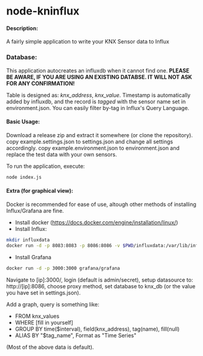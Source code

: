 node-kninflux
======

#### Description:
A fairly simple application to write your KNX Sensor data to Influx

### Database:
This application autocreates an influxdb when it cannot find one.
__PLEASE BE AWARE, IF YOU ARE USING AN EXISTING DATABSE. IT WILL NOT ASK FOR ANY CONFIRMATION!__

Table is designed as:
*knx_address*, *knx_value*. Timestamp is automatically added by influxdb, and the record is *tagged* with the sensor name set in environment.json. You can easily filter by-tag in Influx's Query Language.

#### Basic Usage:
Download a release zip and extract it somewhere (or clone the repository).
copy example.settings.json to settings.json and change all settings accordingly.
copy example.environment.json to environment.json and replace the test data with your own sensors.

To run the application, execute:
```bash
node index.js
```
#### Extra (for graphical view):
Docker is recommended for ease of use, altough other methods of installing Influx/Grafana are fine.

- Install docker (https://docs.docker.com/engine/installation/linux/)
- Install Influx:
```bash
mkdir influxdata
docker run -d -p 8083:8083 -p 8086:8086 -v $PWD/influxdata:/var/lib/influxdb influxdb
```
- Install Grafana
```bash
docker run -d -p 3000:3000 grafana/grafana
```
Navigate to [ip]:3000/, login (default is admin/secret), setup datasource to: http://[ip]:8086, choose proxy method, set database to knx_db (or the value you have set in settings.json).

Add a graph, query is something like:
- FROM knx_values
- WHERE [fill in yourself]
- GROUP BY time($interval), field(knx_address), tag(name), fill(null)
- ALIAS BY "$tag_name", Format as "Time Series"

(Most of the above data is default).
